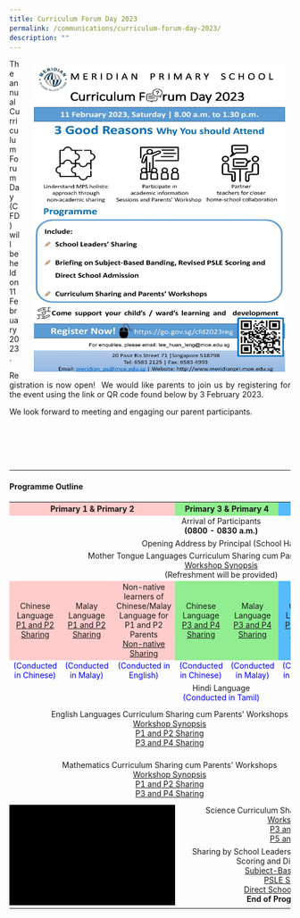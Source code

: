 ```yaml
---
title: Curriculum Forum Day 2023
permalink: /communications/curriculum-forum-day-2023/
description: ""
---
```

<img src="/images/Communication/CFD%202023/Curriculum%20Forum%20Day%202023%20Poster.jpg" style="width:450px;height:550px;float:right; padding: 10px 10px 15px 25px;">

<p align = "justify">The annual Curriculum Forum Day (CFD) will be held on 11 February 2023.</p>

<p align = "justify">Registration is now open!  We would like parents to join us by registering for the event using the link or QR code found below by 3 February 2023. </p>

<p align = "justify">We look forward to meeting and engaging our parent participants.</p>
<br>
<br>
<br>
<br>
<hr>

#### Programme Outline

<table style="width: 100%"> 
<tr> 
	<th colspan="3" style="text-align:center;background-color:#FFCCCB;">Primary 1 & Primary 2</th> 
	<th colspan="2" style="text-align:center;background-color:#90EE90;">Primary 3 & Primary 4</th> 
	<th colspan="3" style="text-align:center;background-color:#55BBFD;">Primary 5 & Primary 6</th> 
	</tr> 
	<tr>
		<td colspan="8" style="text-align:center" >Arrival of Participants <br><b>(0800 - 0830 a.m.)</b></td>
	</tr>
	<tr>
		<td colspan="8" style="text-align:center" >Opening Address by Principal (School Hall)</td>
	</tr>
	<tr>
		<td colspan="8" style="text-align:center" >Mother Tongue Languages Curriculum Sharing cum Parents' Workshops<br><a href = "/files/Communications/CFD%202023/MTL/Synopsis%20for%20MTL%20Workshop%20CFD%202023_Updated_31%20Jan%202023.pdf" target="_blank">Workshop Synopsis</a> <br>(Refreshment will be provided)</td>
	</tr>
	<tr>
  <td style="text-align:center;vertical-align: middle;background-color:#FFCCCB;">Chinese Language<br><a href = "/files/Communications/CFD%202023/MTL/CL/2023%20CFD%20P1P2%20CL%20Sharing.pdf">P1 and P2 Sharing</a></td>
  <td style="text-align:center;vertical-align: middle;background-color:#FFCCCB;">Malay Language<br><a href = "/files/Communications/CFD%202023/MTL/ML/2023_CFD_P1P2_ML_Sharing.pdf">P1 and P2 Sharing</a></td>
  <td style="text-align:center;background-color:#FFCCCB;">Non-native learners of<br>Chinese/Malay Language for P1 and P2 Parents<br><a href = "/files/Communications/CFD%202023/2023%20CFD%20%20Helping%20Children%20Develop%20the%20Love%20for%20the%20Chinese_Malay%20Language%20Sharing.pdf">Non-native Sharing</a></td>
		<td style="text-align:center;vertical-align: middle;background-color:#90EE90;">Chinese Language<br><a href = "/files/Communications/CFD%202023/MTL/CL/2023_CFD_P3P4_CL_Sharing.pdf">P3 and P4 Sharing</a></td>
		<td style="text-align:center;vertical-align: middle;background-color:#90EE90;">Malay Language<br><a href = "/files/Communications/CFD%202023/MTL/ML/2023_CFD_P3P4_ML_Sharing.pdf" >P3 and P4 Sharing</a></td>
		<td style="text-align:center;vertical-align: middle;background-color:#55BBFD;">Chinese Language<br><a href = "/files/Communications/CFD%202023/MTL/CL/2023_CFD_P5P6_CL_Sharing.pdf">P5 and P6 Sharing</a></td>
		<td style="text-align:center;vertical-align: middle;background-color:#55BBFD;">Malay Language<br><a href = "/files/Communications/CFD%202023/MTL/ML/2023_CFD_P5P6_ML_Sharing.pdf">P5 and P6 Sharing</a></td>
		<td style="text-align:center;vertical-align: middle;background-color:#55BBFD;">Tamil Language<br><a href = "/files/Communications/CFD%202023/MTL/TL/2023%20CFD%20TL%20Sharing.pdf">P5 and P6 Sharing</a></td>
 </tr>
	<tr>
  <td style="color:Blue;text-align:center;font-size: 14px;">(Conducted in Chinese)</td>
    <td style="color:Blue;text-align:center;font-size: 14px">(Conducted in Malay)</td>
   <td style="color:Blue;text-align:center;font-size: 14px">(Conducted in English)</td>
		<td style="color:Blue;text-align:center;font-size: 14px">(Conducted in Chinese)</td>
		<td style="color:Blue;text-align:center;font-size: 14px">(Conducted in Malay)</td>
		<td style="color:Blue;text-align:center;font-size: 14px">(Conducted in Chinese)</td>
		<td style="color:Blue;text-align:center;font-size: 14px">(Conducted in Malay)</td>
		<td style="color:Blue;text-align:center;font-size: 14px">(Conducted in Tamil)</td>
 </tr>
	<tr>
		<td colspan="8" style="text-align:center" >Hindi Language <br><span style="color:Blue;font-size: 14px">(Conducted in Tamil)</span></td>
	</tr>
		<tr>
		<td colspan="6" style="text-align:center" >English Languages Curriculum Sharing cum Parents' Workshops<br><a href = "/files/Communications/CFD%202023/EL/EL_Synopsis.pdf" target="_blank">Workshop Synopsis</a><br><a href = "/files/Communications/CFD%202023/EL/2023/2023%20CFD%20P1P2%20EL%20Sharing.pdf">P1 and P2 Sharing</a><br><a href = "/files/Communications/CFD%202023/EL/2023/2023%20CFD%20P3P4%20EL%20Sharing.pdf">P3 and P4 Sharing</a></td>
			<td colspan="3" style="text-align:center" >Mathematics Curriculum Sharing cum Parents' Workshops<br><a href = "/files/Communications/CFD%202023/Math/Synopsis_Math_Updated.pdf" target="_blank">Workshop Synopsis</a><br><a href = "/files/Communications/CFD%202023/Math/2023/2023%20CFD%20P5P6%20MA%20Sharing.pdf">P5 and P6 Sharing</a></td>
	</tr>
	<tr>
		<td colspan="6" style="text-align:center" >Mathematics Curriculum Sharing cum Parents' Workshops<br><a href ="/files/Communications/CFD%202023/Math/Synopsis_Math_Updated.pdf" target="_blank">Workshop Synopsis</a><br><a href = "/files/Communications/CFD%202023/Math/2023/2023%20CFD%20P1P2%20MA%20Sharing.pdf">P1 and P2 Sharing</a><br><a href = "/files/Communications/CFD%202023/Math/2023/2023%20CFD%20P3P4%20MA%20Sharing.pdf">P3 and P4 Sharing</a></td>
		<td colspan="3" style="text-align:center" >English Languages Curriculum Sharing cum Parents' Workshops<br><a href ="/files/Communications/CFD%202023/EL/EL_Synopsis.pdf" target="_blank">Workshop Synopsis</a><br><a href = "/files/Communications/CFD%202023/EL/2023/2023%20CFD%20P5P6%20EL%20Sharing.pdf">P5 and P6 Sharing</a></td>
	</tr>
	<tr>
		<td colspan="3" style="text-align:center;background-color:Black;" ></td>
		<td colspan="5" style="text-align:center" >Science Curriculum Sharing cum Parents' Workshops <br><a href ="/files/Communications/CFD%202023/Science/Science_Synopsis.pdf" target="_blank">Workshop Synopsis</a><br><a href = "/files/Communications/CFD%202023/Science/2023/2023%20CFD%20P3P4%20SC%20Sharing.pdf">P3 and P4 Sharing</a><br><a href = "/files/Communications/CFD%202023/Science/2023/2023%20CFD%20P5P6%20SC%20Sharing.pdf">P5 and P6 Sharing</a></td>
	</tr>
	<tr>
		<td colspan="3" style="text-align:center;background-color:Black;" ></td>
		<td colspan="5" style="text-align:center" >Sharing by School Leaders on Subject-Based Banding, PSLE Scoring and Direct school Admission <br><a href = "/files/Communications/CFD%202023/SLs/2023%20CFD%20SBB%20Briefing.pdf">Subject-Based Banding Sharing</a><br><a href = "/files/Communications/CFD%202023/SLs/2023%20CFD%20Revised%20PSLE%20Scoring%20and%20Sec%201%20Posting%20Briefing.pdf">PSLE Scoring Sharing</a><br><a href = "/files/Communications/CFD%202023/SLs/2023%20CFD%20DSA%20Briefing.pdf">Direct School Admission Sharing</a><br><b>End of Programme (1.30 p.m.)</b></td>
	</tr>
	<tr>
		<td></td>
	</tr>
</table>